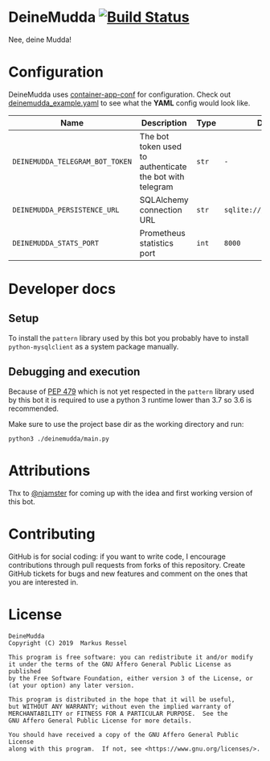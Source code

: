# DeineMudda [![Build Status](https://travis-ci.org/markusressel/DeineMudda.svg?branch=master)](https://travis-ci.org/markusressel/DeineMudda)

Nee, deine Mudda!

# Configuration

DeineMudda uses [container-app-conf](https://github.com/markusressel/container-app-conf)
for configuration. Check out [deinemudda_example.yaml](https://github.com/markusressel/DeineMudda/blob/master/deinemudda_example.yaml)
to see what the **YAML** config would look like.

| Name                               | Description                              | Type     | Default                                |
|------------------------------------|------------------------------------------|----------|----------------------------------------|
| `DEINEMUDDA_TELEGRAM_BOT_TOKEN`    | The bot token used to authenticate the bot with telegram | `str` | `-` |
| `DEINEMUDDA_PERSISTENCE_URL`       | SQLAlchemy connection URL | `str` | `sqlite:///deinemudda.db` |
| `DEINEMUDDA_STATS_PORT`            | Prometheus statistics port | `int` | `8000` |


# Developer docs

## Setup

To install the `pattern` library used by this bot you probably have to 
install `python-mysqlclient` as a system package manually.

## Debugging and execution

Because of [PEP 479](https://www.python.org/dev/peps/pep-0479/) which is
not yet respected in the `pattern` library used by this bot
it is required to use a python 3 runtime lower than 3.7 so 3.6 is 
recommended.

Make sure to use the project base dir as the working directory and run: 
```
python3 ./deinemudda/main.py
```

# Attributions

Thx to [@njamster](https://github.com/njamster) for coming up with the idea and first working version
of this bot.

# Contributing

GitHub is for social coding: if you want to write code, I encourage contributions through pull requests from forks
of this repository. Create GitHub tickets for bugs and new features and comment on the ones that you are interested in.

# License
```text
DeineMudda
Copyright (C) 2019  Markus Ressel

This program is free software: you can redistribute it and/or modify
it under the terms of the GNU Affero General Public License as published
by the Free Software Foundation, either version 3 of the License, or
(at your option) any later version.

This program is distributed in the hope that it will be useful,
but WITHOUT ANY WARRANTY; without even the implied warranty of
MERCHANTABILITY or FITNESS FOR A PARTICULAR PURPOSE.  See the
GNU Affero General Public License for more details.

You should have received a copy of the GNU Affero General Public License
along with this program.  If not, see <https://www.gnu.org/licenses/>.
```